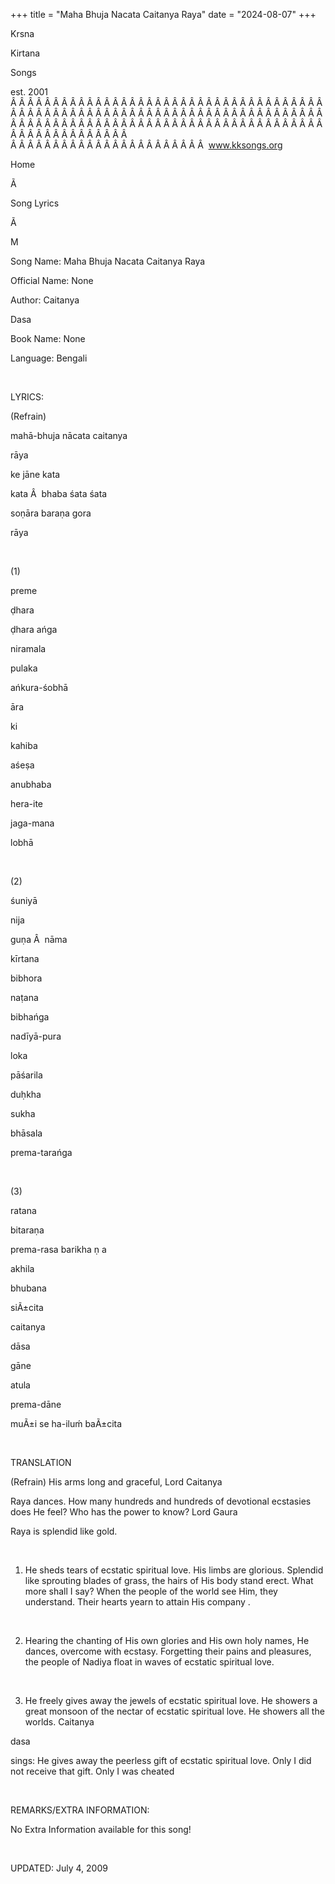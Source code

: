 +++ 
title = "Maha Bhuja Nacata Caitanya Raya"
date = "2024-08-07"
+++

Krsna
 
Kirtana
 
Songs

est. 2001
Â Â Â Â Â Â Â Â Â Â Â Â Â Â Â Â Â Â Â Â Â Â Â Â Â Â Â Â Â Â Â Â Â Â Â Â Â Â Â Â Â Â Â Â Â Â Â Â Â Â Â Â Â Â Â Â Â Â Â Â Â Â Â Â Â Â Â Â Â Â Â Â Â Â Â Â Â Â Â Â Â Â Â Â Â Â Â Â Â Â Â Â Â Â Â Â Â Â Â Â Â Â Â Â Â Â Â Â Â Â Â Â Â Â Â Â Â Â Â Â Â Â Â Â Â  
Â Â Â Â Â Â Â Â Â Â Â Â Â Â Â Â Â Â Â Â Â Â Â  
www.kksongs.org








Home
 
Ã 
 
Song Lyrics
 
Ã 
 
M


Song Name: 
Maha Bhuja Nacata Caitanya Raya


Official Name: None


Author: 
Caitanya
 
Dasa


Book Name: None


Language: 
Bengali




 


LYRICS:


(Refrain)


mahā-bhuja
 nācata 
caitanya
 
rāya


ke
 jāne 
kata
 
kata
Â  
bhaba
 śata
śata


soṇāra baraṇa 
gora
 
rāya


 


(1)


preme
 
ḍhara
 
ḍhara
 ańga

niramala


pulaka
 
ańkura-śobhā


āra
 
ki
 
kahiba
 
aśeṣa


anubhaba


hera-ite
 
jaga-mana
 
lobhā


 


(2)


śuniyā
 
nija
 
guṇa
Â  
nāma
 
kīrtana


bibhora
 
naṭana
 
bibhańga


nadīyā-pura
 
loka
 
pāśarila
 
duḥkha
 
sukha


bhāsala
 
prema-tarańga


 


(3)


ratana
 
bitaraṇa
 
prema-rasa
 barikha
ṇ
a


akhila
 
bhubana
 
siÃ±cita


caitanya
 
dāsa
 
gāne
 
atula
 
prema-dāne


muÃ±i
 se
ha-iluḿ 
baÃ±cita


 


TRANSLATION


(Refrain) His arms long and graceful, Lord 
Caitanya


Raya
 dances. How many hundreds and hundreds of
devotional ecstasies does He feel? Who has the power to know? Lord 
Gaura
 
Raya
 is splendid like gold.


 


1) He sheds tears of ecstatic spiritual love. His limbs are glorious.
Splendid like sprouting blades of grass, the hairs of His body stand erect.
What more shall I say? When the people of the world see Him, they understand.
Their hearts yearn to attain His 
company
.


 


2) Hearing the chanting of His own glories and His own holy names, He
dances, overcome with ecstasy. Forgetting their pains and pleasures, the people
of 
Nadiya
 float in waves of ecstatic spiritual love.


 


3) He freely gives away the jewels of ecstatic spiritual love. He
showers a great monsoon of the nectar of ecstatic spiritual love. He showers
all the worlds. 
Caitanya
 
dasa

sings: He gives away the peerless gift of ecstatic spiritual love. Only I did
not receive that gift. Only I was cheated


 


REMARKS/EXTRA INFORMATION:


No Extra Information available for this song!


 


UPDATED:
 July 4, 2009
